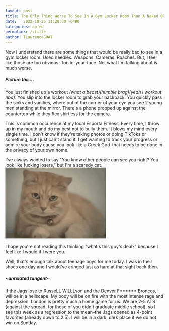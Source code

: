 ```yaml
---
layout: post
title: The Only Thing Worse To See In A Gym Locker Room Than A Naked Old Man
date:   2022-10-26 11:28:00 -0400
categories: op-ed
permalink: /:title
author: TLawrenceGOAT
---
```

Now I understand there are some things that would be really bad to see in a gym locker room. Used needles. Weapons. Cameras. Roaches. But, I feel like those are too obvious. Too in-your-face. No, what I'm talking about is much worse.

##### *Picture this...*

You just finished up a workout *(what a beast)(humble brag)(yeah I workout nbd)*. You slip into the locker room to grab your backpack. You quickly pass the sinks and vanities, where out of the corner of your eye you see 2 young men standing at the mirror. There's a phone propped up against the countertop while they flex shirtless for the camera.

This is common occurence at my local Esporta Fitness. Every time, I throw up in my mouth and do my best not to bully them. It blows my mind every single time. I don't know if they're taking photos or doing TikToks or something, but I just can't stand it. I get wanting to track your progress or admire your body cause you look like a Greek God–that needs to be done in the privacy of your own home.

I've always wanted to say "You know other people can see you right? You look like fucking losers," but I'm a scaredy cat.
![scaredy_cat](/assets/images/scaredy_cat.gif)

I hope you're not reading this thinking "what's this guy's deal?" because I feel like I would if I were you.

Well, that's enough talk about teenage boys for me today. I was in their shoes one day and I would've cringed just as hard at that sight back then.

##### ~unrelated tangent~

If the Jags lose to RusseLL WiLLLson and the Denver F****** Broncos, I will be in a hellscape. My body will be on fire with the most intense rage and depression. London is pretty much a home game for us. We are 2-5 ATS (against the spread, for those of you didn't graduate middle school), so I see this week as a regression to the mean–the Jags opened as 4-point favorites (already down to 2.5).
I will be in a dark, dark place if we do not win on Sunday.
